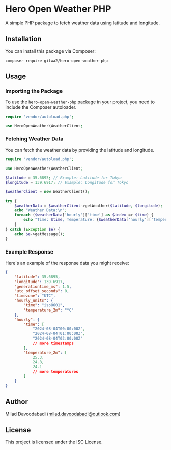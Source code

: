 
# Hero Open Weather PHP

A simple PHP package to fetch weather data using latitude and longitude.

## Installation

You can install this package via Composer:

```sh
composer require gitwa2/hero-open-weather-php
```

## Usage

### Importing the Package

To use the `hero-open-weather-php` package in your project, you need to include the Composer autoloader.

```php
require 'vendor/autoload.php';

use HeroOpenWeather\WeatherClient;
```

### Fetching Weather Data

You can fetch the weather data by providing the latitude and longitude.

```php
require 'vendor/autoload.php';

use HeroOpenWeather\WeatherClient;

$latitude = 35.6895; // Example: Latitude for Tokyo
$longitude = 139.6917; // Example: Longitude for Tokyo

$weatherClient = new WeatherClient();

try {
    $weatherData = $weatherClient->getWeather($latitude, $longitude);
    echo "Weather Data:\n";
    foreach ($weatherData['hourly']['time'] as $index => $time) {
        echo "Time: $time, Temperature: {$weatherData['hourly']['temperature_2m'][$index]}°C\n";
    }
} catch (Exception $e) {
    echo $e->getMessage();
}
```

### Example Response

Here's an example of the response data you might receive:

```json
{
    "latitude": 35.6895,
    "longitude": 139.6917,
    "generationtime_ms": 1.5,
    "utc_offset_seconds": 0,
    "timezone": "UTC",
    "hourly_units": {
        "time": "iso8601",
        "temperature_2m": "°C"
    },
    "hourly": {
        "time": [
            "2024-08-04T00:00:00Z",
            "2024-08-04T01:00:00Z",
            "2024-08-04T02:00:00Z"
            // more timestamps
        ],
        "temperature_2m": [
            25.3,
            24.8,
            24.1
            // more temperatures
        ]
    }
}
```

## Author

Milad Davoodabadi (milad.davoodabadi@outlook.com)

## License

This project is licensed under the ISC License.

